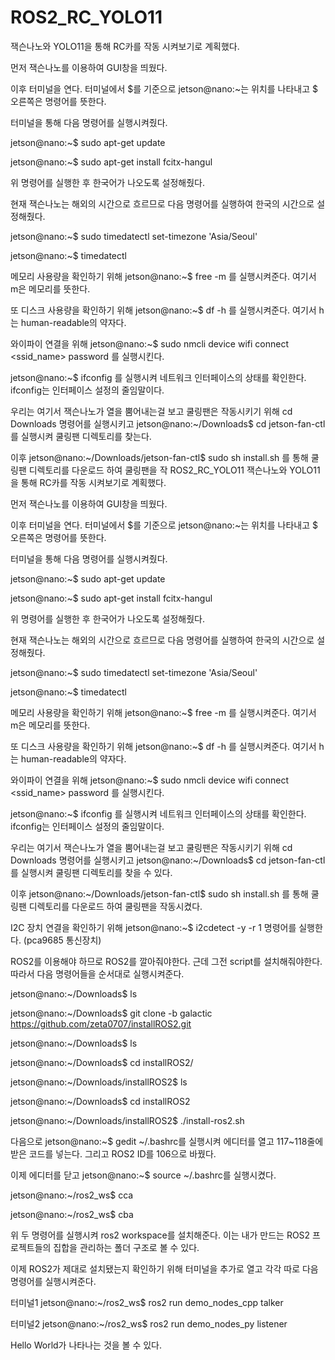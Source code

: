 # ROS2_RC_YOLO11
잭슨나노와 YOLO11을 통해 RC카를 작동 시켜보기로 계획했다.

먼저 잭슨나노를 이용하여 GUI창을 띄웠다.

이후 터미널을 연다. 터미널에서 $를 기준으로 jetson@nano:~는 위치를 나타내고 $ 오른쪽은 명령어를 뜻한다.

터미널을 통해 다음 명령어를 실행시켜줬다.

jetson@nano:~$ sudo apt-get update

jetson@nano:~$ sudo apt-get install fcitx-hangul

위 명령어를 실행한 후 한국어가 나오도록 설정해줬다.

현재 잭슨나노는 해외의 시간으로 흐르므로 다음 명령어를 실행하여 한국의 시간으로 설정해줬다.

jetson@nano:~$ sudo timedatectl set-timezone 'Asia/Seoul'

jetson@nano:~$ timedatectl

메모리 사용량을 확인하기 위해 jetson@nano:~$ free -m 를 실행시켜준다. 여기서 m은 메모리를 뜻한다.

또 디스크 사용량을 확인하기 위해 jetson@nano:~$  df -h 를 실행시켜준다. 여기서 h는 human-readable의 약자다.

와이파이 연결을 위해 jetson@nano:~$ sudo nmcli device wifi connect <ssid_name> password <password>를 실행시킨다.

jetson@nano:~$ ifconfig 를 실행시켜 네트워크 인터페이스의 상태를 확인한다. ifconfig는 인터페이스 설정의 줄임말이다.

우리는 여기서 잭슨나노가 열을 뿜어내는걸 보고 쿨링팬은 작동시키기 위해 cd Downloads 명령어를 실행시키고 jetson@nano:~/Downloads$ cd jetson-fan-ctl를 실행시켜 쿨링팬 디렉토리를 찾는다.

이후 jetson@nano:~/Downloads/jetson-fan-ctl$ sudo sh install.sh 를 통해 쿨링팬 디렉토리를 다운로드 하여 쿨링팬을 작 ROS2_RC_YOLO11
잭슨나노와 YOLO11을 통해 RC카를 작동 시켜보기로 계획했다.

먼저 잭슨나노를 이용하여 GUI창을 띄웠다.

이후 터미널을 연다. 터미널에서 $를 기준으로 jetson@nano:~는 위치를 나타내고 $ 오른쪽은 명령어를 뜻한다.

터미널을 통해 다음 명령어를 실행시켜줬다.

jetson@nano:~$ sudo apt-get update

jetson@nano:~$ sudo apt-get install fcitx-hangul

위 명령어를 실행한 후 한국어가 나오도록 설정해줬다.

현재 잭슨나노는 해외의 시간으로 흐르므로 다음 명령어를 실행하여 한국의 시간으로 설정해줬다.

jetson@nano:~$ sudo timedatectl set-timezone 'Asia/Seoul'

jetson@nano:~$ timedatectl

메모리 사용량을 확인하기 위해 jetson@nano:~$ free -m 를 실행시켜준다. 여기서 m은 메모리를 뜻한다.

또 디스크 사용량을 확인하기 위해 jetson@nano:~$  df -h 를 실행시켜준다. 여기서 h는 human-readable의 약자다.

와이파이 연결을 위해 jetson@nano:~$ sudo nmcli device wifi connect <ssid_name> password <password>를 실행시킨다.

jetson@nano:~$ ifconfig 를 실행시켜 네트워크 인터페이스의 상태를 확인한다. ifconfig는 인터페이스 설정의 줄임말이다.

우리는 여기서 잭슨나노가 열을 뿜어내는걸 보고 쿨링팬은 작동시키기 위해 cd Downloads 명령어를 실행시키고 jetson@nano:~/Downloads$ cd jetson-fan-ctl를 실행시켜 쿨링팬 디렉토리를 찾을 수 있다.

이후 jetson@nano:~/Downloads/jetson-fan-ctl$ sudo sh install.sh 를 통해 쿨링팬 디렉토리를 다운로드 하여 쿨링팬을 작동시켰다.

I2C 장치 연결을 확인하기 위해 jetson@nano:~$ i2cdetect -y -r 1 명령어를 실행한다. (pca9685 통신장치)

ROS2를 이용해야 하므로 ROS2를 깔아줘야한다. 근데 그전 script를 설치해줘야한다. 따라서 다음 명령어들을 순서대로 실행시켜준다.

jetson@nano:~/Downloads$ ls

jetson@nano:~/Downloads$ git clone -b galactic https://github.com/zeta0707/installROS2.git

jetson@nano:~/Downloads$ ls

jetson@nano:~/Downloads$ cd installROS2/

jetson@nano:~/Downloads/installROS2$ ls

jetson@nano:~/Downloads$ cd installROS2

jetson@nano:~/Downloads/installROS2$ ./install-ros2.sh

다음으로 jetson@nano:~$  gedit ~/.bashrc를 실행시켜 에디터를 열고 117~118줄에 받은 코드를 넣는다. 그리고 ROS2 ID를 106으로 바꿨다.

이제 에디터를 닫고 jetson@nano:~$ source ~/.bashrc를 실행시켰다.

jetson@nano:~/ros2_ws$ cca

jetson@nano:~/ros2_ws$ cba

위 두 명령어를 실행시켜 ros2 workspace를 설치해준다. 이는 내가 만드는 ROS2 프로젝트들의 집합을 관리하는 폴더 구조로 볼 수 있다.

이제 ROS2가 제대로 설치됐는지 확인하기 위해 터미널을 추가로 열고 각각 따로 다음 명령어를 실행시켜준다.

터미널1  jetson@nano:~/ros2_ws$ ros2 run demo_nodes_cpp talker

터미널2  jetson@nano:~/ros2_ws$ ros2 run demo_nodes_py listener

Hello World가 나타나는 것을 볼 수 있다.
